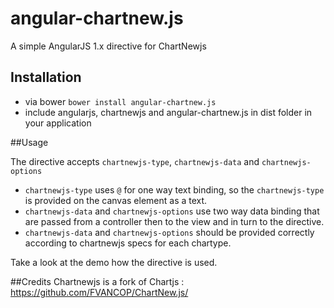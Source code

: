 # angular-chartnew.js
A simple AngularJS 1.x directive for ChartNewjs

## Installation
 - via bower 
`bower install angular-chartnew.js`
 - include angularjs, chartnewjs and angular-chartnew.js in dist folder in your application

##Usage

The directive accepts `chartnewjs-type`, `chartnewjs-data` and `chartnewjs-options`
   - `chartnewjs-type` uses `@` for one way text binding, so the `chartnewjs-type` is provided on the canvas element as a text.
   - `chartnewjs-data` and `chartnewjs-options` use two way data binding that are passed from a controller then to the view and in turn to the directive.
   - `chartnewjs-data` and `chartnewjs-options` should be provided correctly according to chartnewjs specs for each chartype.

Take a look at the demo how the directive is used.

##Credits
Chartnewjs is a fork of Chartjs : https://github.com/FVANCOP/ChartNew.js/
